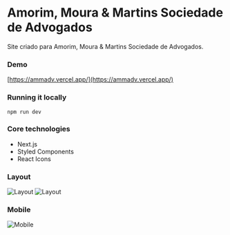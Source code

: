 # Amorim, Moura & Martins Sociedade de Advogados
Site criado para Amorim, Moura & Martins Sociedade de Advogados.

### Demo

[https://ammadv.vercel.app/](https://ammadv.vercel.app/)

### Running it locally

`npm run dev`

### Core technologies

- Next.js
- Styled Components
- React Icons

### Layout

![Layout](public/ammadvfoto1.png)
![Layout](public/ammadvfoto3.png)

### Mobile

![Mobile](public/ammadvmobile.png)
